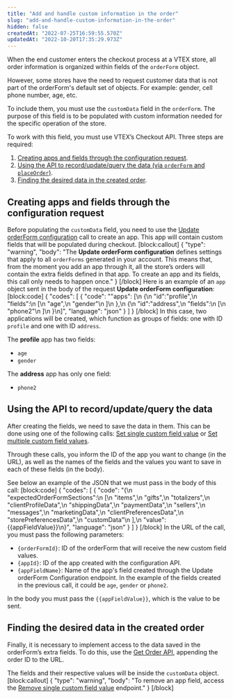 ```yaml
---
title: "Add and handle custom information in the order"
slug: "add-and-handle-custom-information-in-the-order"
hidden: false
createdAt: "2022-07-25T16:59:55.570Z"
updatedAt: "2022-10-20T17:35:29.973Z"
---
```

When the end customer enters the checkout process at a VTEX store, all order information is organized within fields of the `orderForm` object.

However, some stores have the need to request customer data that is not part of the orderForm's default set of objects. For example: gender, cell phone number, age, etc.

To include them, you must use the `customData` field in the `orderForm`. The purpose of this field is to be populated with custom information needed for the specific operation of the store.

To work with this field, you must use VTEX’s Checkout API. Three steps are required:

1. [Creating apps and fields through the configuration request](#creating-apps-and-fields-through-the-configuration-request).
2. [Using the API to record/update/query the data (via `orderForm` and `placeOrder`)](#using-the-api-to-recordupdatequery-the-data).
3. [Finding the desired data in the created order](#finding-the-desired-data-in-the-created-order).

## Creating apps and fields through the configuration request

Before populating the `customData` field, you need to use the [Update orderForm configuration](https://developers.vtex.com/vtex-rest-api/reference/updateorderformconfiguration) call to create an app. This app will contain custom fields that will be populated during checkout.
[block:callout]
{
  "type": "warning",
  "body": "The **Update orderForm configuration** defines settings that apply to all `orderForms` generated in your account. This means that, from the moment you add an app through it, all the store’s orders will contain the extra fields defined in that app. To create an app and its fields, this call only needs to happen once."
}
[/block]
Here is an example of an `app` object sent in the body of the request **Update orderForm configuration**:
[block:code]
{
  "codes": [
    {
      "code": "\"apps\": [\n       {\n            \"id\":\"profile\",\n            \"fields\":\n            [\n                \"age\",\n                \"gender\"\n            ]\n        },\n        {\n            \"id\":\"address\",\n            \"fields\":\n            [\n                \"phone2\"\n            ]\n        }\n]",
      "language": "json"
    }
  ]
}
[/block]
In this case, two applications will be created, which function as groups of fields: one with ID `profile` and one with ID `address`.

The __profile__ app has two fields:
- `age`
- `gender`

The __address__ app has only one field:
- `phone2`


## Using the API to record/update/query the data

After creating the fields, we need to save the data in them. This can be done using one of the following calls: [Set single custom field value](https://developers.vtex.com/vtex-rest-api/reference/setsinglecustomfieldvalue) or [Set multiple custom field values](https://developers.vtex.com/vtex-rest-api/reference/setmultiplecustomfieldvalues).

Through these calls, you inform the ID of the app you want to change (in the URL), as well as the names of the fields and the values you want to save in each of these fields (in the body).

See below an example of the JSON that we must pass in the body of this call:
[block:code]
{
  "codes": [
    {
      "code": "{\n  \"expectedOrderFormSections\":\n  [\n    \"items\",\n    \"gifts\",\n    \"totalizers\",\n    \"clientProfileData\",\n    \"shippingData\",\n    \"paymentData\",\n    \"sellers\",\n    \"messages\",\n    \"marketingData\",\n    \"clientPreferencesData\",\n    \"storePreferencesData\",\n    \"customData\"\n  ],\n  \"value\":{{appFieldValue}}\n}",
      "language": "json"
    }
  ]
}
[/block]
In the URL of the call, you must pass the following parameters:
- `{orderFormId}`: ID of the orderForm that will receive the new custom field values.
- `{appId}`: ID of the app created with the configuration API.
- `{appFieldName}`: Name of the app's field created through the Update orderForm Configuration endpoint. In the example of the fields created in the previous call, it could be `age`, `gender` or `phone2`.

In the body you must pass the `{{appFieldValue}}`, which is the value to be sent.

## Finding the desired data in the created order

Finally, it is necessary to implement access to the data saved in the orderForm’s extra fields. To do this, use the [Get Order API](https://developers.vtex.com/reference/orders#getorder), appending the order ID to the URL.

The fields and their respective values will be inside the `customData` object.
[block:callout]
{
  "type": "warning",
  "body": "To remove an app field, access the [Remove single custom field value](https://developers.vtex.com/vtex-rest-api/reference/removesinglecustomfieldvalue) endpoint."
}
[/block]